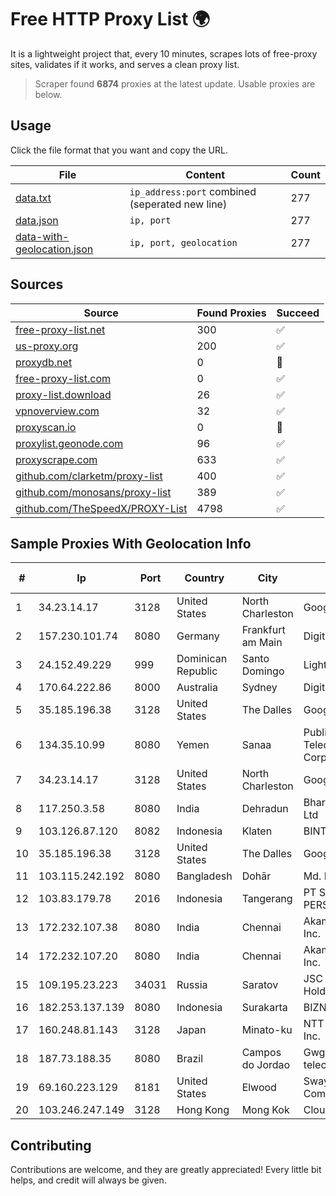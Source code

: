 
# Free HTTP Proxy List 🌍

It is a lightweight project that, every 10 minutes, scrapes lots of free-proxy sites, validates if it works, and serves a clean proxy list.


> Scraper found **6874** proxies at the latest update. Usable proxies are below.

## Usage

Click the file format that you want and copy the URL.


|File|Content|Count|
|----|-------|-----|
|[data.txt](https://raw.githubusercontent.com/themiralay/Proxy-List-World/master/data.txt)|`ip_address:port` combined (seperated new line)|277|
|[data.json](https://raw.githubusercontent.com/themiralay/Proxy-List-World/master/data.json)|`ip, port`|277|
|[data-with-geolocation.json](https://raw.githubusercontent.com/themiralay/Proxy-List-World/master/data-with-geolocation.json)|`ip, port, geolocation`|277|

## Sources

|Source|Found Proxies|Succeed|
|------|-------------|-------|
|[free-proxy-list.net](https://free-proxy-list.net)|300|✅|
|[us-proxy.org](https://www.us-proxy.org)|200|✅|
|[proxydb.net](http://proxydb.net)|0|🚫|
|[free-proxy-list.com](https://free-proxy-list.com/?page=&port=&type%5B%5D=http&type%5B%5D=https&up_time=0&search=Search)|0|✅|
|[proxy-list.download](https://www.proxy-list.download/HTTP)|26|✅|
|[vpnoverview.com](https://vpnoverview.com/privacy/anonymous-browsing/free-proxy-servers)|32|✅|
|[proxyscan.io](https://www.proxyscan.io)|0|🚫|
|[proxylist.geonode.com](https://proxylist.geonode.com/api/proxy-list?limit=300&page=1&sort_by=lastChecked&sort_type=desc&protocols=http,https)|96|✅|
|[proxyscrape.com](https://api.proxyscrape.com/v2/?request=displayproxies&protocol=http&timeout=10000&country=all&ssl=all&anonymity=all)|633|✅|
|[github.com/clarketm/proxy-list](https://raw.githubusercontent.com/clarketm/proxy-list/master/proxy-list-raw.txt)|400|✅|
|[github.com/monosans/proxy-list](https://raw.githubusercontent.com/monosans/proxy-list/main/proxies/http.txt)|389|✅|
|[github.com/TheSpeedX/PROXY-List](https://raw.githubusercontent.com/TheSpeedX/PROXY-List/master/http.txt)|4798|✅|


## Sample Proxies With Geolocation Info

|#|Ip|Port|Country|City|Internet Service Provider|
|-|--|----|-------|----|-------------------------|
|1|34.23.14.17|3128|United States|North Charleston|Google LLC|
|2|157.230.101.74|8080|Germany|Frankfurt am Main|DigitalOcean, LLC|
|3|24.152.49.229|999|Dominican Republic|Santo Domingo|Lightwave S.R.L|
|4|170.64.222.86|8000|Australia|Sydney|DigitalOcean, LLC|
|5|35.185.196.38|3128|United States|The Dalles|Google LLC|
|6|134.35.10.99|8080|Yemen|Sanaa|Public Telecommunication Corporation|
|7|34.23.14.17|3128|United States|North Charleston|Google LLC|
|8|117.250.3.58|8080|India|Dehradun|Bharat Sanchar Nigam Ltd|
|9|103.126.87.120|8082|Indonesia|Klaten|BINTANGPERKASAORION|
|10|35.185.196.38|3128|United States|The Dalles|Google LLC|
|11|103.115.242.192|8080|Bangladesh|Dohār|Md. Rashed Mollah|
|12|103.83.179.78|2016|Indonesia|Tangerang|PT SOLUSI TRIMEGAH PERSADA|
|13|172.232.107.38|8080|India|Chennai|Akamai Technologies, Inc.|
|14|172.232.107.20|8080|India|Chennai|Akamai Technologies, Inc.|
|15|109.195.23.223|34031|Russia|Saratov|JSC "ER-Telecom Holding"|
|16|182.253.137.139|8080|Indonesia|Surakarta|BIZNET|
|17|160.248.81.143|3128|Japan|Minato-ku|NTT PC Communications, Inc.|
|18|187.73.188.35|8080|Brazil|Campos do Jordao|Gwg telco telecomunicaçoes eireli|
|19|69.160.223.129|8181|United States|Elwood|Swayzee Telephone Company, Inc.|
|20|103.246.247.149|3128|Hong Kong|Mong Kok|Cloudie Limited|



## Contributing

Contributions are welcome, and they are greatly appreciated! Every
little bit helps, and credit will always be given.


